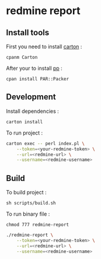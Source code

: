 # redmine report

## Install tools

First you need to install [carton](https://metacpan.org/pod/Carton) : 

    cpanm Carton

After your to install [pp](https://metacpan.org/pod/pp) : 

    cpan install PAR::Packer

## Development

Install dependencies : 

    carton install

To run project : 

~~~bash
carton exec -- perl index.pl \
    --token=<your-redmine-token> \
    --url=<redmine-url> \
    --username=<redmine-username>
~~~

## Build

To build project : 

    sh scripts/build.sh

To run binary file : 

    chmod 777 redmine-report

~~~bash
./redmine-report \
    --token=<your-redmine-token> \
    --url=<redmine-url> \
    --username=<redmine-username>
~~~